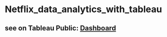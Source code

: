 # Netflix_data_analytics_with_tableau

## see on Tableau Public: [Dashboard](https://public.tableau.com/app/profile/jenil.patel2862/viz/Jenil_Netflix_Analytics/Netflix)
